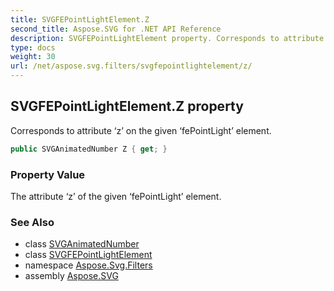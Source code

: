 ```yaml
---
title: SVGFEPointLightElement.Z
second_title: Aspose.SVG for .NET API Reference
description: SVGFEPointLightElement property. Corresponds to attribute z on the given fePointLight element
type: docs
weight: 30
url: /net/aspose.svg.filters/svgfepointlightelement/z/
---
```

## SVGFEPointLightElement.Z property

Corresponds to attribute ‘z’ on the given ‘fePointLight’ element.

```csharp
public SVGAnimatedNumber Z { get; }
```

### Property Value

The attribute ‘z’ of the given ‘fePointLight’ element.

### See Also

* class [SVGAnimatedNumber](../../../aspose.svg.datatypes/svganimatednumber/)
* class [SVGFEPointLightElement](../)
* namespace [Aspose.Svg.Filters](../../svgfepointlightelement/)
* assembly [Aspose.SVG](../../../)
